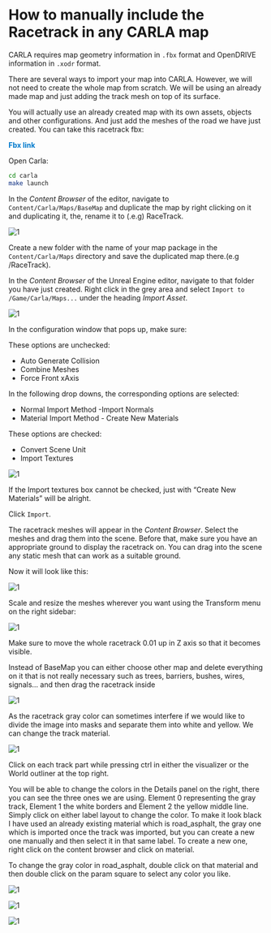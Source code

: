 # How to manually include the Racetrack in any CARLA map

CARLA requires map geometry information in `.fbx` format and OpenDRIVE information in `.xodr` format.

There are several ways to import your map into CARLA. However, we will not need to create the whole map from scratch. We will be using an already made map and just adding the track mesh on top of its surface.

You will actually use an already created map with its own assets, objects and other configurations. And just add the meshes of the road we have just created. You can take this racetrack fbx:


<a href="https://github.com/RoboticsLabURJC/2025-tfg-sergio-robledo/blob/main/3dmodels/unreal/Package01/RaceTrack/RaceTrack.fbx" target="_blank" style="font-weight:bold; color:#007acc; text-decoration:none;">
  Fbx link
</a>


 Open Carla:

```bash
cd carla
make launch
```

In the *Content Browser* of the editor, navigate to `Content/Carla/Maps/BaseMap` and duplicate the map by right clicking on it and duplicating it, the, rename it to (.e.g)  RaceTrack.

![1](images/10.png)

Create a new folder with the name of your map package in the `Content/Carla/Maps` directory and save the duplicated map there.(e.g /RaceTrack).

In the *Content Browser* of the Unreal Engine editor, navigate to that folder you have just created. Right click in the grey area and select `Import to /Game/Carla/Maps...` under the heading *Import Asset*.

![1](images/11.png)

In the configuration window that pops up, make sure:

These options are unchecked:

- Auto Generate Collision
- Combine Meshes
- Force Front xAxis

In the following drop downs, the corresponding options are selected:

- Normal Import Method -Import Normals
- Material Import Method - Create New Materials

These options are checked:

- Convert Scene Unit
- Import Textures

![1](images/12.png)

If the Import textures box cannot be checked,  just with “Create New Materials” will be alright.

Click `Import`.

The racetrack meshes will appear in the *Content Browser*. Select the meshes and drag them into the scene. Before that, make sure you have an appropriate ground to display the racetrack on. You can drag into the scene any  static mesh that can work as a suitable ground.

Now it will look like this:

![1](images/13.png)

Scale and resize the meshes wherever you want using the Transform menu on the right sidebar:

![1](images/14.png)

Make sure to move the whole racetrack 0.01 up in Z axis so that it becomes visible.

Instead of BaseMap you can either choose other map and delete everything on it that is not really necessary such as trees, barriers, bushes, wires, signals… and then drag the racetrack inside

![1](images/15.png)

As the racetrack gray color can sometimes interfere if we would like to divide the image into masks and separate them into white and yellow. We can change the track material. 

![1](images/trackcolors.png)

Click on each track part while pressing ctrl in either the visualizer or the World outliner at the top right. 

You will be able to change the colors in the Details panel on the right, there you can see the three ones we are using. Element 0 representing the gray track, Element 1 the white borders and Element 2 the yellow middle line. Simply click on either label layout to change the color. To make it look black I have used an already existing material which is road_asphalt, the gray one which is imported once the track was imported, but you can create a new one manually and then select it in that same label. To create a new one, right click on the content browser and click on material.

To change the gray color in road_asphalt, double click on that material and then double click on the param square to select any color you like.

![1](images/graycol.png)

![1](images/materialcolor.png)

![1](images/gammacolors.png)